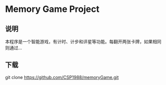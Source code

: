 # Memory Game Project

## 说明
本程序是一个智能游戏，有计时、计步和评星等功能。每翻开两张卡牌，如果相同则通过...

## 下载
git clone https://github.com/CSP1988/memoryGame.git

